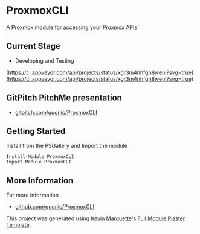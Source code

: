 # ProxmoxCLI

A Proxmox module for accessing your Proxmox APIs

## Current Stage

* Developing and Testing

[https://ci.appveyor.com/api/projects/status/xgr3m4nhfgh8wenl?svg=true](https://ci.appveyor.com/api/projects/status/xgr3m4nhfgh8wenl?svg=true)

## GitPitch PitchMe presentation

* [gitpitch.com/quonic/ProxmoxCLI](https://gitpitch.com/quonic/ProxmoxCLI)

## Getting Started

Install from the PSGallery and Import the module

    Install-Module ProxmoxCLI
    Import-Module ProxmoxCLI


## More Information

For more information

<!-- * [ProxmoxCLI.readthedocs.io](http://ProxmoxCLI.readthedocs.io) -->
* [github.com/quonic/ProxmoxCLI](https://github.com/quonic/ProxmoxCLI)
<!-- * [quonic.github.io](https://quonic.github.io) -->


This project was generated using [Kevin Marquette](http://kevinmarquette.github.io)'s [Full Module Plaster Template](https://github.com/KevinMarquette/PlasterTemplates/tree/master/FullModuleTemplate).
